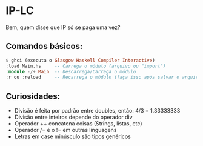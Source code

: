 # IP-LC
Bem, quem disse que IP só se paga uma vez?

## Comandos básicos:
```haskell
$ ghci (executa o Glasgow Haskell Compiler Interactive)
:load Main.hs     -- Carrega o módulo (arquivo ou "import")
:module -/+ Main  -- Descarrega/Carrega o módulo
:r ou :reload     -- Recarrega o módulo (faça isso após salvar o arquivo)
```

## Curiosidades:
* Divisão é feita por padrão entre doubles, então: 4/3 = 1.33333333 <br>
* Divisão entre inteiros depende do operador div <br>
* Operador ++ concatena coisas (Strings, listas, etc) <br>
* Operador /= é o != em outras linguagens <br> 
* Letras em case minúsculo são tipos genéricos <br>

